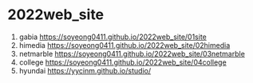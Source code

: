 # 2022web_site
1. gabia https://soyeong0411.github.io/2022web_site/01site
1. himedia https://soyeong0411.github.io/2022web_site/02himedia
1. netmarble https://soyeong0411.github.io/2022web_site/03netmarble
1. college https://soyeong0411.github.io/2022web_site/04college
1. hyundai https://yycinm.github.io/studio/